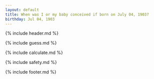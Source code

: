 ```yaml
---
layout: default
title: When was I or my baby conceived if born on July 04, 1903?
birthday: Jul 04, 1903
---
```


{% include header.md %}

{% include guess.md %}

{% include calculate.md %}

{% include safety.md %}

{% include footer.md %}



